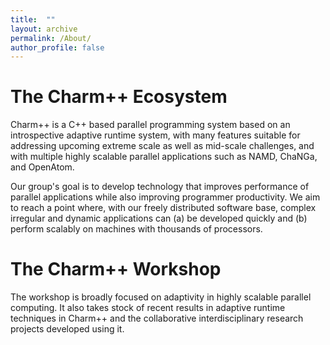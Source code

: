 ```yaml
---
title:  ""
layout: archive
permalink: /About/
author_profile: false
---
```


# The Charm++ Ecosystem

Charm++ is a C++ based parallel programming system based on an introspective adaptive runtime system, with many features suitable for addressing upcoming extreme scale as well as mid-scale challenges, and with multiple highly scalable parallel applications such as NAMD, ChaNGa, and OpenAtom.

Our group's goal is to develop technology that improves performance of parallel applications while also improving programmer productivity. We aim to reach a point where, with our freely distributed software base, complex irregular and dynamic applications can (a) be developed quickly and (b) perform scalably on machines with thousands of processors.

# The Charm++ Workshop

The workshop is broadly focused on adaptivity in highly scalable parallel computing. It also takes stock of recent results in adaptive runtime techniques in Charm++ and the collaborative interdisciplinary research projects developed using it.